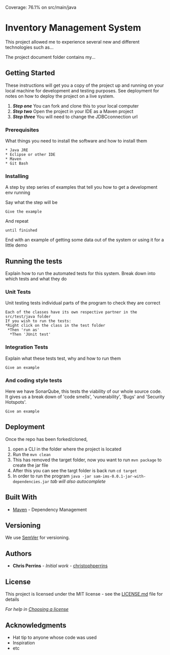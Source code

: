 Coverage: 76.1% on src/main/java  
# Inventory Management System

This project allowed me to experience several new and different technologies such as...

The project document folder contains my...

## Getting Started

These instructions will get you a copy of the project up and running on your local machine for development and testing purposes. See deployment for notes on how to deploy the project on a live system.

1. **_Step one_** You can fork and clone this to your local computer  
2. **_Step two_** Open the project in your IDE as a Maven project  
3. **_Step three_** You will need to change the JDBCconnection url
### Prerequisites

What things you need to install the software and how to install them

```
* Java JRE
* Eclipse or other IDE
* Maven 
* Git Bash
```

### Installing

A step by step series of examples that tell you how to get a development env running

Say what the step will be

```
Give the example
```

And repeat

```
until finished
```

End with an example of getting some data out of the system or using it for a little demo

## Running the tests

Explain how to run the automated tests for this system. Break down into which tests and what they do

### Unit Tests 

Unit testing tests individual parts of the program to check they are correct

```
Each of the classes have its own respective partner in the src/test/java folder  
If you wish to run the tests:
*Right click on the class in the test folder
 *Then 'run as' 
  *Then 'JUnit test'  
```

### Integration Tests 
Explain what these tests test, why and how to run them

```
Give an example
```

### And coding style tests

Here we have SonarQube, this tests the viability of our whole source code.  
It gives us a break down of 'code smells', 'vunerability', 'Bugs' and 'Security Hotspots'. 

```
Give an example
```

## Deployment

Once the repo has been forked/cloned,
1. open a CLI in the folder where the project is located
2. Run the ```mvn clean```
3. This has removed the target folder, now you want to run ```mvn package``` to create the jar file
4. After this you can see the targt folder is back run ```cd target```
5. In order to run the program ```java -jar sam-ims-0.0.1-jar-with-dependencies.jar``` _tab will also autocomplete_
## Built With

* [Maven](https://maven.apache.org/) - Dependency Management

## Versioning

We use [SemVer](http://semver.org/) for versioning.

## Authors

* **Chris Perrins** - *Initial work* - [christophperrins](https://github.com/christophperrins)

## License

This project is licensed under the MIT license - see the [LICENSE.md](LICENSE.md) file for details 

*For help in [Choosing a license](https://choosealicense.com/)*

## Acknowledgments

* Hat tip to anyone whose code was used
* Inspiration
* etc
